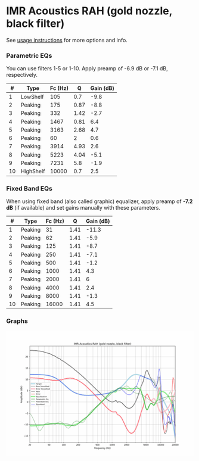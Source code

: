 # IMR Acoustics RAH (gold nozzle, black filter)
See [usage instructions](https://github.com/jaakkopasanen/AutoEq#usage) for more options and info.

### Parametric EQs
You can use filters 1-5 or 1-10. Apply preamp of -6.9 dB or -7.1 dB, respectively.

|   # | Type      |   Fc (Hz) |    Q |   Gain (dB) |
|-----|-----------|-----------|------|-------------|
|   1 | LowShelf  |       105 | 0.7  |        -9.8 |
|   2 | Peaking   |       175 | 0.87 |        -8.8 |
|   3 | Peaking   |       332 | 1.42 |        -2.7 |
|   4 | Peaking   |      1467 | 0.81 |         6.4 |
|   5 | Peaking   |      3163 | 2.68 |         4.7 |
|   6 | Peaking   |        60 | 2    |         0.6 |
|   7 | Peaking   |      3914 | 4.93 |         2.6 |
|   8 | Peaking   |      5223 | 4.04 |        -5.1 |
|   9 | Peaking   |      7231 | 5.8  |        -1.9 |
|  10 | HighShelf |     10000 | 0.7  |         2.5 |

### Fixed Band EQs
When using fixed band (also called graphic) equalizer, apply preamp of **-7.2 dB** (if available) and set gains manually with these parameters.

|   # | Type    |   Fc (Hz) |    Q |   Gain (dB) |
|-----|---------|-----------|------|-------------|
|   1 | Peaking |        31 | 1.41 |       -11.3 |
|   2 | Peaking |        62 | 1.41 |        -5.9 |
|   3 | Peaking |       125 | 1.41 |        -8.7 |
|   4 | Peaking |       250 | 1.41 |        -7.1 |
|   5 | Peaking |       500 | 1.41 |        -1.2 |
|   6 | Peaking |      1000 | 1.41 |         4.3 |
|   7 | Peaking |      2000 | 1.41 |         6   |
|   8 | Peaking |      4000 | 1.41 |         2.4 |
|   9 | Peaking |      8000 | 1.41 |        -1.3 |
|  10 | Peaking |     16000 | 1.41 |         4.5 |

### Graphs
![](./IMR%20Acoustics%20RAH%20(gold%20nozzle,%20black%20filter).png)
